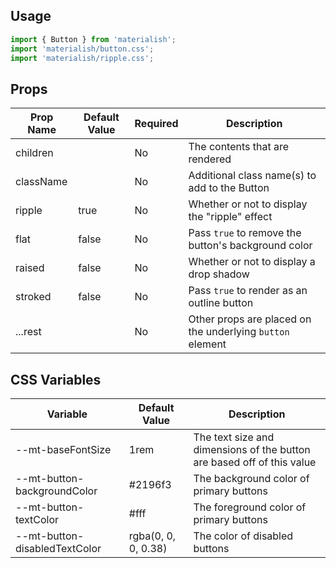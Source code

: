 ## Usage

```jsx
import { Button } from 'materialish';
import 'materialish/button.css';
import 'materialish/ripple.css';
```

## Props

| Prop Name | Default Value | Required | Description                                               |
| --------- | ------------- | -------- | --------------------------------------------------------- |
| children  |               | No       | The contents that are rendered                            |
| className |               | No       | Additional class name(s) to add to the Button             |
| ripple    | true          | No       | Whether or not to display the "ripple" effect             |
| flat      | false         | No       | Pass `true` to remove the button's background color       |
| raised    | false         | No       | Whether or not to display a drop shadow                   |
| stroked   | false         | No       | Pass `true` to render as an outline button                |
| ...rest   |               | No       | Other props are placed on the underlying `button` element |

## CSS Variables

| Variable                      | Default Value       | Description                                                            |
| ----------------------------- | ------------------- | ---------------------------------------------------------------------- |
| --mt-baseFontSize             | 1rem                | The text size and dimensions of the button are based off of this value |
| --mt-button-backgroundColor   | #2196f3             | The background color of primary buttons                                |
| --mt-button-textColor         | #fff                | The foreground color of primary buttons                                |
| --mt-button-disabledTextColor | rgba(0, 0, 0, 0.38) | The color of disabled buttons                                          |
